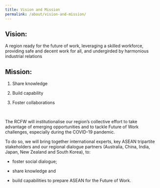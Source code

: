 ```yaml
---
title: Vision and Mission 
permalink: /about/vision-and-mission/
---
```

## Vision:

A region ready for the future of work, leveraging a skilled workforce, providing safe and decent work for all, and undergirded by harmonious industrial relations

## Mission:

1. Share knowledge

2. Build capability

3. Foster collaborations

<br>

The RCFW will institutionalise our region’s collective effort to take advantage of emerging opportunities and to tackle Future of Work challenges, especially during the COVID-19 pandemic.

To do so, we will bring together international experts, key ASEAN tripartite stakeholders and our regional dialogue partners (Australia, China, India, Japan, New Zealand and South Korea), to:

- foster social dialogue;

- share knowledge and

- build capabilities to prepare ASEAN for the Future of Work.
